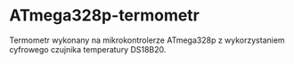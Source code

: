 # ATmega328p-termometr
Termometr wykonany na mikrokontrolerze ATmega328p z wykorzystaniem cyfrowego czujnika temperatury DS18B20.
